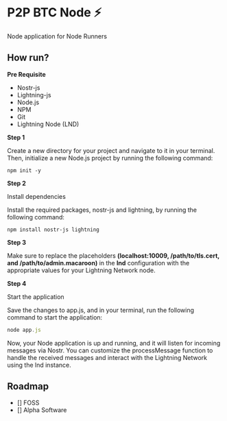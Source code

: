 # P2P BTC Node ⚡

Node application for Node Runners

## How run?

**Pre Requisite**

- Nostr-js
- Lightning-js
- Node.js
- NPM
- Git
- Lightning Node (LND)

**Step 1**

Create a new directory for your project and navigate to it in your terminal. Then, initialize a new Node.js project by running the following command:

```npm
npm init -y
```

**Step 2**

Install dependencies

Install the required packages, nostr-js and lightning, by running the following command:

```npm
npm install nostr-js lightning
```

**Step 3**

Make sure to replace the placeholders **(localhost:10009, /path/to/tls.cert, and /path/to/admin.macaroon)** in the **lnd** configuration with the appropriate values for your Lightning Network node.

**Step 4**

Start the application

Save the changes to app.js, and in your terminal, run the following command to start the application:

```node.js
node app.js
```
Now, your Node application is up and running, and it will listen for incoming messages via Nostr. You can customize the processMessage function to handle the received messages and interact with the Lightning Network using the lnd instance.

## Roadmap

- [] FOSS
- [] Alpha Software
